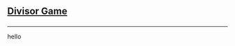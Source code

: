 <h2><a href="https://leetcode.com/problems/divisor-game/submissions/859148448/">Divisor Game</a></h2><h3></h3><hr>hello